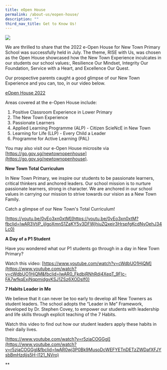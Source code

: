 ```yaml
---
title: eOpen House
permalink: /about-us/eopen-house/
description: ""
third_nav_title: Get to Know Us!
---
```

![](https://lh6.googleusercontent.com/7ZHmYNyTy1NrTOKwWv2v7HyDEp6ECeyV6iFcovgb_Dtl2Od0c23XaT0pzV-Cgx1jM0zRM5MsNB2mxDIYnF8ZUQ20ZF37jw6c0AKXmYGFDQrgpDZ5qhzdL5RvlGiod4sTFLK2ZOjnGbFN7Zy2KDhpLCuMHditMPR7St7SPJqNBNKnq1iHg-seh8PvbXs3zA)

We are thrilled to share that the 2022 e-Open House for New Town Primary School was successfully held in July. The theme, RISE with Us, was chosen as the Open House showcased how the New Town Experience inculcates in our students our school values:, Resilience Our Mindset, Integrity Our Foundation, Service with a Heart, and Excellence Our Quest. 

  

Our prospective parents caught a good glimpse of our New Town Experience and you can, too, in our video below.

[eOpen House 2022](https://youtu.be/TeFgkG_aK6g)

Areas covered at the e-Open House include:

1. Positive Classroom Experience in Lower Primary 
2. The New Town Experience
3. Passionate Learners
4. Applied Learning Programme (ALP) - Citizen ScieNcE in New Town
5. Learning for Life (LLP) - Every Child a Leader
6. Programme for Active Learning (PAL)

    

  
You may also visit our e-Open House microsite via [](https://go.gov.sg/newtownopenhouse?fbclid=IwAR0xclFrkcMJ8iFb9ZOC0nnceHm4TVyua-zHG2cfu3vRuIVBE90OcGgcYSU)[https://go.gov.sg/newtownopenhouse](https://go.gov.sg/newtownopenhouse).

**New Town Total Curriculum**

In New Town Primary, we inspire our students to be passionate learners, critical thinkers and anchored leaders. Our school mission is to nurture passionate learners, strong in character. We are anchored in our school values in carrying our mission to strive towards our vision as a New Town Family.

Catch a glimpse of our New Town's Total Curriculum!

[https://youtu.be/0vEo3xn0xtM](https://youtu.be/0vEo3xn0xtM?fbclid=IwAR3VtiP_ijIgoXmnS1ZaKY5v3DFWjhiuZQxeir3HrspfgKcdNyOehJ34Lc0)

  
  

**A Day of a P1 Student**

Have you wondered what our P1 students go through in a day in New Town Primary?

Watch this video: [https://www.youtube.com/watch?v=cWdbUO1HjQM](https://www.youtube.com/watch?v=cWdbUO1HjQM&fbclid=IwAR0_FkdbiRNhRdj4XeqT_9FIc-FA7wfkqExjNqpmidgvKSJ1ZSz6XODslf0)

  
  

**7 Habits Leader in Me**

We believe that it can never be too early to develop all New Towners as student leaders. The school adopts the “Leader in Me” Framework, developed by Dr. Stephen Covey, to empower our students with leadership and life skills through explicit teaching of the 7 Habits.

Watch this video to find out how our student leaders apply these habits in their daily lives.

[https://www.youtube.com/watch?v=r5zjaCOGGgI](https://www.youtube.com/watch?v=r5zjaCOGGgI&fbclid=IwAR0wj3P0Bk9MusoDcWEFYETnDETzZWDafXFJYsbBmHzdjjs5H-I121_NVro)

**